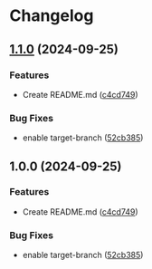 # Changelog

## [1.1.0](https://github.com/ishi/github-experiments/compare/v1.0.0...v1.1.0) (2024-09-25)


### Features

* Create README.md ([c4cd749](https://github.com/ishi/github-experiments/commit/c4cd749f02316e677ccb7b3932a7dd086fb4f927))


### Bug Fixes

* enable target-branch ([52cb385](https://github.com/ishi/github-experiments/commit/52cb38575fb97a9bd7a306c1665bc260792f5ed8))

## 1.0.0 (2024-09-25)


### Features

* Create README.md ([c4cd749](https://github.com/ishi/github-experiments/commit/c4cd749f02316e677ccb7b3932a7dd086fb4f927))


### Bug Fixes

* enable target-branch ([52cb385](https://github.com/ishi/github-experiments/commit/52cb38575fb97a9bd7a306c1665bc260792f5ed8))
